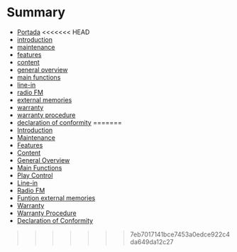# Summary

* [Portada](00-Portada.md)
<<<<<<< HEAD
* [introduction](01-introduction.md)
* [maintenance](02-maintenance.md)
* [features](03-features.md)
* [content](04-content.md)
* [general overview](05-general_overview.md)
* [main functions](06-main_functions.md)
* [line-in](07-line_in.md)
* [radio FM](08-radio_fm.md)
* [external memories](09-external_memories.md)
* [warranty](10-warranty.md)
* [warranty procedure](11-warranty_procedure.md)
* [declaration of conformity](12-Declaration_of_conformity.md)
=======
* [Introduction](01-Introduction.md)
* [Maintenance](02-maintenance.md)
* [Features](03-features.md)
* [Content](04-content.md)
* [General Overview](05-general_overview.md)
* [Main Functions](06-main_functions.md)
* [Play Control](08-play_control.md)
* [Line-in](10-line_in.md)
* [Radio FM](11-radio_fm.md)
* [Funtion external memories](12-external_memories.md)
* [Warranty](13-warranty.md)
* [Warranty Procedure](14-warranty_procedure.md)
* [Declaration of Conformity](15-Declaration_of_conformity.md)
>>>>>>> 7eb7017141bce7453a0edce922c4da649da12c27

